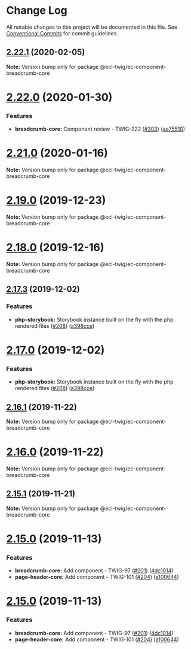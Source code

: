 # Change Log

All notable changes to this project will be documented in this file.
See [Conventional Commits](https://conventionalcommits.org) for commit guidelines.

## [2.22.1](https://github.com/ec-europa/ecl-twig/compare/v2.22.0...v2.22.1) (2020-02-05)

**Note:** Version bump only for package @ecl-twig/ec-component-breadcrumb-core

# [2.22.0](https://github.com/ec-europa/ecl-twig/compare/v2.19.0...v2.22.0) (2020-01-30)

### Features

- **breadcrumb-core:** Component review - TWIG-222 ([#303](https://github.com/ec-europa/ecl-twig/issues/303)) ([ae75510](https://github.com/ec-europa/ecl-twig/commit/ae7551030fef0ba31047456c98e118426c6e3679))

# [2.21.0](https://github.com/ec-europa/ecl-twig/compare/v2.19.0...v2.21.0) (2020-01-16)

**Note:** Version bump only for package @ecl-twig/ec-component-breadcrumb-core

# [2.19.0](https://github.com/ec-europa/ecl-twig/compare/v2.18.0...v2.19.0) (2019-12-23)

**Note:** Version bump only for package @ecl-twig/ec-component-breadcrumb-core

# [2.18.0](https://github.com/ec-europa/ecl-twig/compare/v2.17.3...v2.18.0) (2019-12-16)

**Note:** Version bump only for package @ecl-twig/ec-component-breadcrumb-core

## [2.17.3](https://github.com/ec-europa/ecl-twig/compare/v2.16.0...v2.17.3) (2019-12-02)

### Features

- **php-storybook:** Storybook instance built on the fly with the php rendered files ([#208](https://github.com/ec-europa/ecl-twig/issues/208)) ([a398cce](https://github.com/ec-europa/ecl-twig/commit/a398cce006853e9db2aa95bd31ba923fed05e8c1))

# [2.17.0](https://github.com/ec-europa/ecl-twig/compare/v2.16.0...v2.17.0) (2019-12-02)

### Features

- **php-storybook:** Storybook instance built on the fly with the php rendered files ([#208](https://github.com/ec-europa/ecl-twig/issues/208)) ([a398cce](https://github.com/ec-europa/ecl-twig/commit/a398cce006853e9db2aa95bd31ba923fed05e8c1))

## [2.16.1](https://github.com/ec-europa/ecl-twig/compare/v2.15.1...v2.16.1) (2019-11-22)

**Note:** Version bump only for package @ecl-twig/ec-component-breadcrumb-core

# [2.16.0](https://github.com/ec-europa/ecl-twig/compare/v2.15.1...v2.16.0) (2019-11-22)

**Note:** Version bump only for package @ecl-twig/ec-component-breadcrumb-core

## [2.15.1](https://github.com/ec-europa/ecl-twig/compare/v2.15.0...v2.15.1) (2019-11-21)

**Note:** Version bump only for package @ecl-twig/ec-component-breadcrumb-core

# [2.15.0](https://github.com/ec-europa/ecl-twig/compare/v2.11.2...v2.15.0) (2019-11-13)

### Features

- **breadcrumb-core:** Add component - TWIG-97 ([#201](https://github.com/ec-europa/ecl-twig/issues/201)) ([4dc1014](https://github.com/ec-europa/ecl-twig/commit/4dc1014))
- **page-header-core:** Add component - TWIG-101 ([#204](https://github.com/ec-europa/ecl-twig/issues/204)) ([a100644](https://github.com/ec-europa/ecl-twig/commit/a100644))

# [2.15.0](https://github.com/ec-europa/ecl-twig/compare/v2.11.2...v2.15.0) (2019-11-13)

### Features

- **breadcrumb-core:** Add component - TWIG-97 ([#201](https://github.com/ec-europa/ecl-twig/issues/201)) ([4dc1014](https://github.com/ec-europa/ecl-twig/commit/4dc1014a861bf543bd886f7d1d560310694260ab))
- **page-header-core:** Add component - TWIG-101 ([#204](https://github.com/ec-europa/ecl-twig/issues/204)) ([a100644](https://github.com/ec-europa/ecl-twig/commit/a100644e5b1055afa3a43e050270304e0d1f518b))
